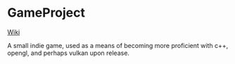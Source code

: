 # GameProject

[Wiki](https://github.com/mjfalkenstein/GameProject/wiki)

A small indie game, used as a means of becoming more proficient with c++, opengl, and perhaps vulkan upon release. 
